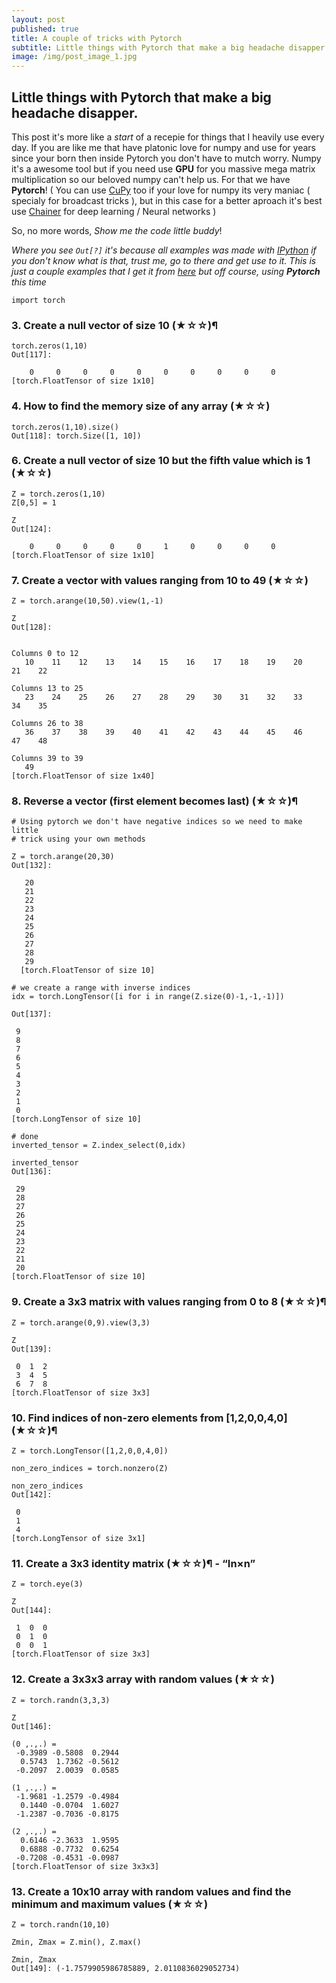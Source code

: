 ```yaml
---
layout: post
published: true
title: A couple of tricks with Pytorch
subtitle: Little things with Pytorch that make a big headache disapper
image: /img/post_image_1.jpg
---
```

## Little things with Pytorch that make a big headache disapper.

This post it's more like a _start_ of a recepie for things that I heavily use every day.
If you are like me that have platonic love for numpy and use for years since your born then inside Pytorch you don't have to mutch worry.
Numpy it's a awesome tool but if you need use **GPU** for you massive mega matrix multiplication so our beloved numpy can't help us. 
For that we have **Pytorch**! ( You can use [CuPy](http://docs.chainer.org/en/latest/cupy-reference/overview.html) too if your love for numpy its very maniac ( specialy for broadcast tricks ), but in this case for a better aproach it's best use [Chainer](https://github.com/pfnet/chainer/) for deep learning / Neural networks )


So, no more words, _Show me the code little buddy_!

_Where you see `Out[?]` it's because all examples was made with [IPython](https://ipython.org) if you don't know what is that, trust me, go to there and get use to it.
This is just a couple examples that I get it from [here](https://github.com/rougier/numpy-100/blob/master/100%20Numpy%20exercises.ipynb) but off course, using **Pytorch** this time_



    import torch

### 3. Create a null vector of size 10 (★☆☆)¶
    torch.zeros(1,10)
    Out[117]: 

        0     0     0     0     0     0     0     0     0     0
    [torch.FloatTensor of size 1x10]


### 4. How to find the memory size of any array (★☆☆)
    torch.zeros(1,10).size()
    Out[118]: torch.Size([1, 10])


### 6. Create a null vector of size 10 but the fifth value which is 1 (★☆☆)
    Z = torch.zeros(1,10)
    Z[0,5] = 1

    Z
    Out[124]: 

        0     0     0     0     0     1     0     0     0     0
    [torch.FloatTensor of size 1x10]

### 7. Create a vector with values ranging from 10 to 49 (★☆☆)
    Z = torch.arange(10,50).view(1,-1)

    Z
    Out[128]: 


    Columns 0 to 12 
       10    11    12    13    14    15    16    17    18    19    20    21    22

    Columns 13 to 25 
       23    24    25    26    27    28    29    30    31    32    33    34    35

    Columns 26 to 38 
       36    37    38    39    40    41    42    43    44    45    46    47    48

    Columns 39 to 39 
       49
    [torch.FloatTensor of size 1x40]


### 8. Reverse a vector (first element becomes last) (★☆☆)¶
    # Using pytorch we don't have negative indices so we need to make little
    # trick using your own methods
    
    Z = torch.arange(20,30)
    Out[132]: 

       20
       21
       22
       23
       24
       25
       26
       27
       28
       29
      [torch.FloatTensor of size 10]
    
    # we create a range with inverse indices
    idx = torch.LongTensor([i for i in range(Z.size(0)-1,-1,-1)])
    
    Out[137]: 

     9
     8
     7
     6
     5
     4
     3
     2
     1
     0
    [torch.LongTensor of size 10]
    
    # done
    inverted_tensor = Z.index_select(0,idx)
    
    inverted_tensor
    Out[136]: 

     29
     28
     27
     26
     25
     24
     23
     22
     21
     20
    [torch.FloatTensor of size 10]


### 9. Create a 3x3 matrix with values ranging from 0 to 8 (★☆☆)¶
    Z = torch.arange(0,9).view(3,3)

    Z
    Out[139]: 

     0  1  2
     3  4  5
     6  7  8
    [torch.FloatTensor of size 3x3]


### 10. Find indices of non-zero elements from [1,2,0,0,4,0] (★☆☆)¶
    Z = torch.LongTensor([1,2,0,0,4,0])

    non_zero_indices = torch.nonzero(Z)

    non_zero_indices
    Out[142]: 

     0
     1
     4
    [torch.LongTensor of size 3x1]



### 11. Create a 3x3 identity matrix (★☆☆)¶ -  “In×n”
    Z = torch.eye(3)

    Z
    Out[144]: 

     1  0  0
     0  1  0
     0  0  1
    [torch.FloatTensor of size 3x3]

### 12. Create a 3x3x3 array with random values (★☆☆)
    Z = torch.randn(3,3,3)

    Z
    Out[146]: 

    (0 ,.,.) = 
     -0.3989 -0.5808  0.2944
      0.5743  1.7362 -0.5612
     -0.2097  2.0039  0.0585

    (1 ,.,.) = 
     -1.9681 -1.2579 -0.4984
      0.1440 -0.0704  1.6027
     -1.2387 -0.7036 -0.8175

    (2 ,.,.) = 
      0.6146 -2.3633  1.9595
      0.6888 -0.7732  0.6254
     -0.7208 -0.4531 -0.0987
    [torch.FloatTensor of size 3x3x3]


### 13. Create a 10x10 array with random values and find the minimum and maximum values (★☆☆)
    Z = torch.randn(10,10)

    Zmin, Zmax = Z.min(), Z.max()

    Zmin, Zmax
    Out[149]: (-1.7579905986785889, 2.0110836029052734)
